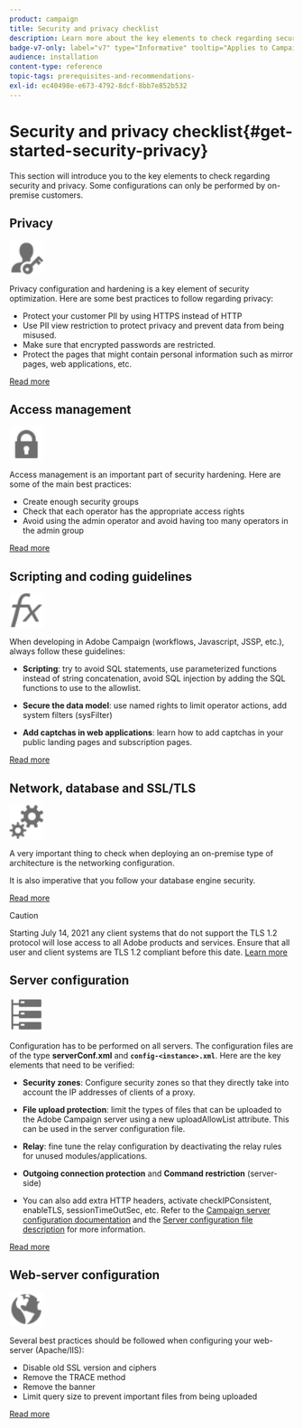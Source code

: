 ```yaml
---
product: campaign
title: Security and privacy checklist
description: Learn more about the key elements to check regarding security and privacy
badge-v7-only: label="v7" type="Informative" tooltip="Applies to Campaign Classic v7 only"
audience: installation
content-type: reference
topic-tags: prerequisites-and-recommendations-
exl-id: ec40498e-e673-4792-8dcf-8bb7e852b532
---
```

# Security and privacy checklist{#get-started-security-privacy}



This section will introduce you to the key elements to check regarding security and privacy. Some configurations can only be performed by on-premise customers.

## Privacy

<img src="assets/do-not-localize/icon_privacy.svg" width="60px">

Privacy configuration and hardening is a key element of security optimization. Here are some best practices to follow regarding privacy:

* Protect your customer PII by using HTTPS instead of HTTP
* Use PII view restriction to protect privacy and prevent data from being misused.
* Make sure that encrypted passwords are restricted.
* Protect the pages that might contain personal information such as mirror pages, web applications, etc.

[Read more](../../installation/using/privacy.md)

## Access management

<img src="assets/do-not-localize/icon_access.svg" width="60px">

Access management is an important part of security hardening. Here are some of the main best practices:

* Create enough security groups
* Check that each operator has the appropriate access rights
* Avoid using the admin operator and avoid having too many operators in the admin group

[Read more](../../installation/using/access-management.md)

## Scripting and coding guidelines

<img src="assets/do-not-localize/icon_scripting.svg" width="60px">

When developing in Adobe Campaign (workflows, Javascript, JSSP, etc.), always follow these guidelines:

* **Scripting**: try to avoid SQL statements, use parameterized functions instead of string concatenation, avoid SQL injection by adding the SQL functions to use to the allowlist.

* **Secure the data model**: use named rights to limit operator actions, add system filters (sysFilter)

* **Add captchas in web applications**: learn how to add captchas in your public landing pages and subscription pages.

[Read more](../../installation/using/scripting-coding-guidelines.md)

## Network, database and SSL/TLS

<img src="assets/do-not-localize/icon_network.svg" width="60px">

A very important thing to check when deploying an on-premise type of architecture is the networking configuration. 

It is also imperative that you follow your database engine security.

[Read more](../../installation/using/network-database.md)

>[!CAUTION]
>
>Starting July 14, 2021 any client systems that do not support the TLS 1.2 protocol will lose access to all Adobe products and services. Ensure that all user and client systems are TLS 1.2 compliant before this date. [Learn more](https://helpx.adobe.com/x-productkb/multi/eol-tls-support.html)

## Server configuration

<img src="assets/do-not-localize/icon_server.svg" width="60px">

Configuration has to be performed on all servers. The configuration files are of the type **serverConf.xml** and **`config-<instance>.xml`**. Here are the key elements that need to be verified:

* **Security zones**: Configure security zones so that they directly take into account the IP addresses of clients of a proxy.

* **File upload protection**: limit the types of files that can be uploaded to the Adobe Campaign server using a new uploadAllowList attribute. This can be used in the server configuration file.

* **Relay**: fine tune the relay configuration by deactivating the relay rules for unused modules/applications.

* **Outgoing connection protection** and **Command restriction** (server-side)

* You can also add extra HTTP headers, activate checkIPConsistent, enableTLS, sessionTimeOutSec, etc. Refer to the [Campaign server configuration documentation](../../installation/using/configuring-campaign-server.md) and the [Server configuration file description](../../installation/using/the-server-configuration-file.md) for more information.

[Read more](../../installation/using/server-configuration.md)

## Web-server configuration

<img src="assets/do-not-localize/icon_web.svg" width="60px">

Several best practices should be followed when configuring your web-server (Apache/IIS):

* Disable old SSL version and ciphers
* Remove the TRACE method
* Remove the banner
* Limit query size to prevent important files from being uploaded

[Read more](../../installation/using/web-server-configuration.md)

